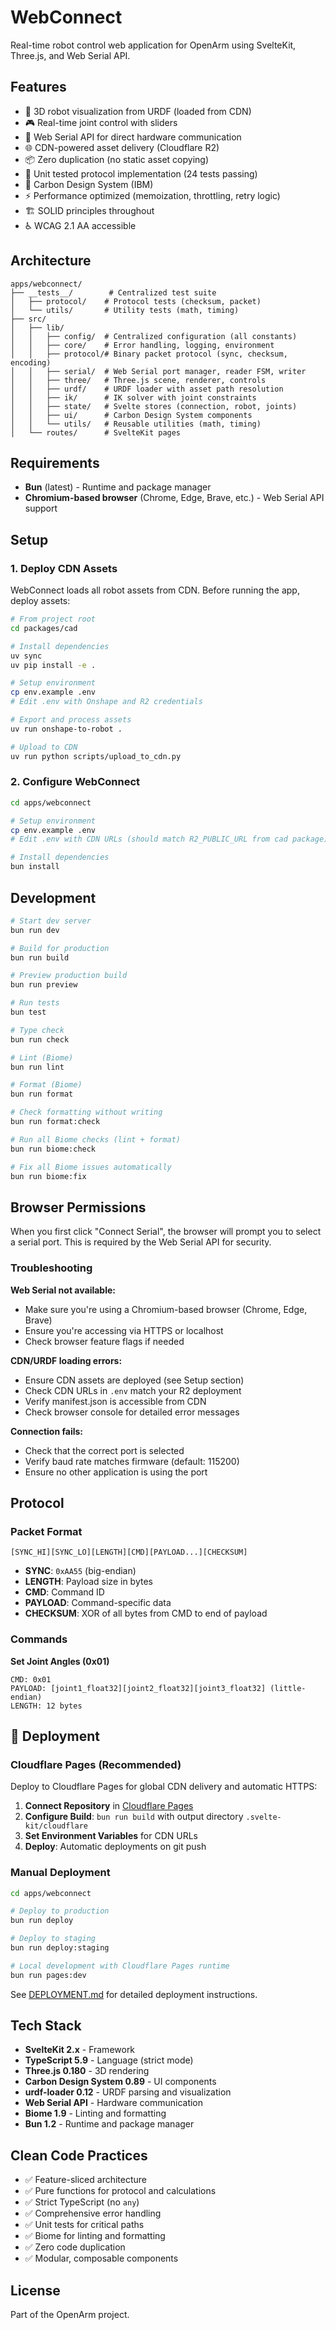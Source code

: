 # WebConnect

Real-time robot control web application for OpenArm using SvelteKit, Three.js, and Web Serial API.

## Features

- 🤖 3D robot visualization from URDF (loaded from CDN)
- 🎮 Real-time joint control with sliders
- 🔌 Web Serial API for direct hardware communication
- 🌐 CDN-powered asset delivery (Cloudflare R2)
- 📦 Zero duplication (no static asset copying)
- 🧪 Unit tested protocol implementation (24 tests passing)
- 🎨 Carbon Design System (IBM)
- ⚡ Performance optimized (memoization, throttling, retry logic)
- 🏗️ SOLID principles throughout
- ♿ WCAG 2.1 AA accessible

## Architecture

```
apps/webconnect/
├── __tests__/        # Centralized test suite
│   ├── protocol/    # Protocol tests (checksum, packet)
│   └── utils/       # Utility tests (math, timing)
├── src/
│   ├── lib/
│   │   ├── config/  # Centralized configuration (all constants)
│   │   ├── core/    # Error handling, logging, environment
│   │   ├── protocol/# Binary packet protocol (sync, checksum, encoding)
│   │   ├── serial/  # Web Serial port manager, reader FSM, writer
│   │   ├── three/   # Three.js scene, renderer, controls
│   │   ├── urdf/    # URDF loader with asset path resolution
│   │   ├── ik/      # IK solver with joint constraints
│   │   ├── state/   # Svelte stores (connection, robot, joints)
│   │   ├── ui/      # Carbon Design System components
│   │   └── utils/   # Reusable utilities (math, timing)
│   └── routes/      # SvelteKit pages
```

## Requirements

- **Bun** (latest) - Runtime and package manager
- **Chromium-based browser** (Chrome, Edge, Brave, etc.) - Web Serial API support

## Setup

### 1. Deploy CDN Assets

WebConnect loads all robot assets from CDN. Before running the app, deploy assets:

```bash
# From project root
cd packages/cad

# Install dependencies
uv sync
uv pip install -e .

# Setup environment
cp env.example .env
# Edit .env with Onshape and R2 credentials

# Export and process assets
uv run onshape-to-robot .

# Upload to CDN
uv run python scripts/upload_to_cdn.py
```

### 2. Configure WebConnect

```bash
cd apps/webconnect

# Setup environment
cp env.example .env
# Edit .env with CDN URLs (should match R2_PUBLIC_URL from cad package)

# Install dependencies
bun install
```

## Development

```bash
# Start dev server
bun run dev

# Build for production
bun run build

# Preview production build
bun run preview

# Run tests
bun test

# Type check
bun run check

# Lint (Biome)
bun run lint

# Format (Biome)
bun run format

# Check formatting without writing
bun run format:check

# Run all Biome checks (lint + format)
bun run biome:check

# Fix all Biome issues automatically
bun run biome:fix
```

## Browser Permissions

When you first click "Connect Serial", the browser will prompt you to select a serial port. This is required by the Web Serial API for security.

### Troubleshooting

**Web Serial not available:**

- Make sure you're using a Chromium-based browser (Chrome, Edge, Brave)
- Ensure you're accessing via HTTPS or localhost
- Check browser feature flags if needed

**CDN/URDF loading errors:**

- Ensure CDN assets are deployed (see Setup section)
- Check CDN URLs in `.env` match your R2 deployment
- Verify manifest.json is accessible from CDN
- Check browser console for detailed error messages

**Connection fails:**

- Check that the correct port is selected
- Verify baud rate matches firmware (default: 115200)
- Ensure no other application is using the port

## Protocol

### Packet Format

```
[SYNC_HI][SYNC_LO][LENGTH][CMD][PAYLOAD...][CHECKSUM]
```

- **SYNC**: `0xAA55` (big-endian)
- **LENGTH**: Payload size in bytes
- **CMD**: Command ID
- **PAYLOAD**: Command-specific data
- **CHECKSUM**: XOR of all bytes from CMD to end of payload

### Commands

**Set Joint Angles (0x01)**

```
CMD: 0x01
PAYLOAD: [joint1_float32][joint2_float32][joint3_float32] (little-endian)
LENGTH: 12 bytes
```

## 🚀 Deployment

### Cloudflare Pages (Recommended)
Deploy to Cloudflare Pages for global CDN delivery and automatic HTTPS:

1. **Connect Repository** in [Cloudflare Pages](https://pages.cloudflare.com/)
2. **Configure Build**: `bun run build` with output directory `.svelte-kit/cloudflare`
3. **Set Environment Variables** for CDN URLs
4. **Deploy**: Automatic deployments on git push

### Manual Deployment
```bash
cd apps/webconnect

# Deploy to production
bun run deploy

# Deploy to staging
bun run deploy:staging

# Local development with Cloudflare Pages runtime
bun run pages:dev
```

See [DEPLOYMENT.md](./DEPLOYMENT.md) for detailed deployment instructions.

## Tech Stack

- **SvelteKit 2.x** - Framework
- **TypeScript 5.9** - Language (strict mode)
- **Three.js 0.180** - 3D rendering
- **Carbon Design System 0.89** - UI components
- **urdf-loader 0.12** - URDF parsing and visualization
- **Web Serial API** - Hardware communication
- **Biome 1.9** - Linting and formatting
- **Bun 1.2** - Runtime and package manager

## Clean Code Practices

- ✅ Feature-sliced architecture
- ✅ Pure functions for protocol and calculations
- ✅ Strict TypeScript (no `any`)
- ✅ Comprehensive error handling
- ✅ Unit tests for critical paths
- ✅ Biome for linting and formatting
- ✅ Zero code duplication
- ✅ Modular, composable components

## License

Part of the OpenArm project.
